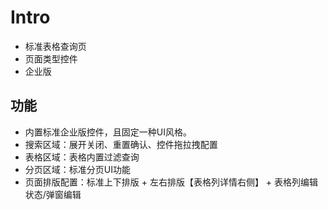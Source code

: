 # Intro

- 标准表格查询页
- 页面类型控件
- 企业版

## 功能

- 内置标准企业版控件，且固定一种UI风格。
- 搜索区域：展开关闭、重置确认、控件拖拉拽配置
- 表格区域：表格内置过滤查询
- 分页区域：标准分页UI功能
- 页面排版配置：标准上下排版 + 左右排版【表格列详情右侧】 + 表格列编辑状态/弹窗编辑